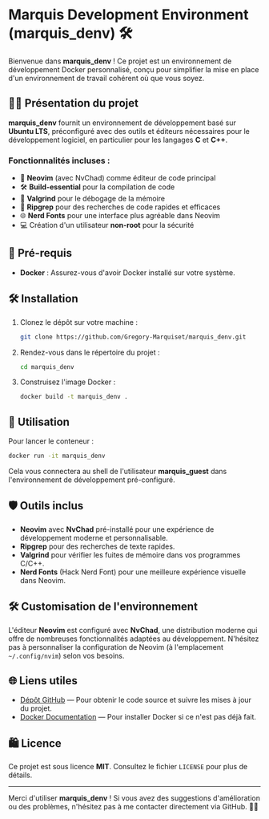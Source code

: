 # Marquis Development Environment (marquis_denv) 🛠️

Bienvenue dans **marquis_denv** ! Ce projet est un environnement de développement Docker personnalisé, conçu pour simplifier la mise en place d'un environnement de travail cohérent où que vous soyez.

## 👨‍💼 Présentation du projet

**marquis_denv** fournit un environnement de développement basé sur **Ubuntu LTS**, préconfiguré avec des outils et éditeurs nécessaires pour le développement logiciel, en particulier pour les langages **C** et **C++**.

### Fonctionnalités incluses :

- 🫠 **Neovim** (avec NvChad) comme éditeur de code principal
- 🛠 **Build-essential** pour la compilation de code
- 🔢 **Valgrind** pour le débogage de la mémoire
- 📁 **Ripgrep** pour des recherches de code rapides et efficaces
- 🌐 **Nerd Fonts** pour une interface plus agréable dans Neovim
- 💻 Création d'un utilisateur **non-root** pour la sécurité

## 📒 Pré-requis

- **Docker** : Assurez-vous d'avoir Docker installé sur votre système.

## 🛠 Installation

1. Clonez le dépôt sur votre machine :
   ```bash
   git clone https://github.com/Gregory-Marquiset/marquis_denv.git
   ```
2. Rendez-vous dans le répertoire du projet :
   ```bash
   cd marquis_denv
   ```
3. Construisez l'image Docker :
   ```bash
   docker build -t marquis_denv .
   ```

## 🌟 Utilisation

Pour lancer le conteneur :
```bash
docker run -it marquis_denv
```
Cela vous connectera au shell de l'utilisateur **marquis_guest** dans l'environnement de développement pré-configuré.

## 🛡️ Outils inclus

- **Neovim** avec **NvChad** pré-installé pour une expérience de développement moderne et personnalisable.
- **Ripgrep** pour des recherches de texte rapides.
- **Valgrind** pour vérifier les fuites de mémoire dans vos programmes C/C++.
- **Nerd Fonts** (Hack Nerd Font) pour une meilleure expérience visuelle dans Neovim.

## 🛠 Customisation de l'environnement
L'éditeur **Neovim** est configuré avec **NvChad**, une distribution moderne qui offre de nombreuses fonctionnalités adaptées au développement. N'hésitez pas à personnaliser la configuration de Neovim (à l'emplacement `~/.config/nvim`) selon vos besoins.

## 🌐 Liens utiles

- [Dépôt GitHub](https://github.com/Gregory-Marquiset/marquis_denv) — Pour obtenir le code source et suivre les mises à jour du projet.
- [Docker Documentation](https://docs.docker.com/get-started/) — Pour installer Docker si ce n'est pas déjà fait.

## 🛍️ Licence
Ce projet est sous licence **MIT**. Consultez le fichier `LICENSE` pour plus de détails.

---
Merci d'utiliser **marquis_denv** ! Si vous avez des suggestions d'amélioration ou des problèmes, n'hésitez pas à me contacter directement via GitHub. 👋🎉

